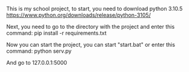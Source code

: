 This is my school project, to start, you need to download python 3.10.5 https://www.python.org/downloads/release/python-3105/

Next, you need to go to the directory with the project and enter this command: pip install -r requirements.txt

Now you can start the project, you can start "start.bat" or enter this command: python serv.py

And go to 127.0.0.1:5000
